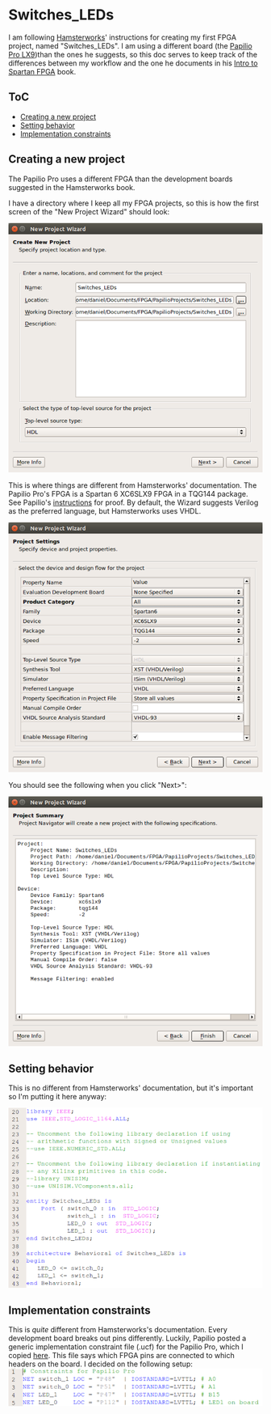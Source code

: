 # Switches_LEDs

I am following [Hamsterworks](http://hamsterworks.co.nz/mediawiki/index.php/Main_Page)' instructions for creating my first FPGA project, named "Switches_LEDs". I am using a different board (the [Papilio Pro LX9](http://papilio.gadgetfactory.net/index.php?n=Papilio.PapilioPro))than the ones he suggests, so this doc serves to keep track of the differences between my workflow and the one he documents in his [Intro to Spartan FPGA](https://github.com/hamsternz/IntroToSpartanFPGABook/blob/master/IntroToSpartanFPGABook.pdf) book.

## ToC
- [Creating a new project](#creating-a-new-project)
- [Setting behavior](#setting-behavior)
- [Implementation constraints](#implementation-constraints)

## Creating a new project
The Papilio Pro uses a different FPGA than the development boards suggested in the Hamsterworks book.

I have a directory where I keep all my FPGA projects, so this is how the first screen of the "New Project Wizard" should look:

![newproject1](/PapilioProjects/Switches_LEDs/images/switches_LEDs_screenshot1.png)

This is where things are different from Hamsterworks' documentation. The Papilio Pro's FPGA is a Spartan 6 XC6SLX9 FPGA in a TQG144 package. See Papilio's [instructions](http://papilio.cc/index.php?n=Papilio.GettingStartedISE) for proof. By default, the Wizard suggests Verilog as the preferred language, but Hamsterworks uses VHDL.

![newproject2](/PapilioProjects/Switches_LEDs/images/switches_LEDs_screenshot2.png)

You should see the following when you click "Next>":

![newproject3](/PapilioProjects/Switches_LEDs/images/switches_LEDs_screenshot3.png)

## Setting behavior
This is no different from Hamsterworks' documentation, but it's important so I'm putting it here anyway:

![behavior](/PapilioProjects/Switches_LEDs/images/behavioral.png)

## Implementation constraints
This is _quite_ different from Hamsterworks's documentation. Every development board breaks out pins differently. Luckily, Papilio posted a generic implementation constraint file (.ucf) for the Papilio Pro, which I copied [here](/PapilioProjects/BPC3011-Papilio_Pro-general.ucf).
This file says which FPGA pins are connected to which headers on the board. I decided on the following setup:
![constraints](/PapilioProjects/Switches_LEDs/images/constraints.png)
